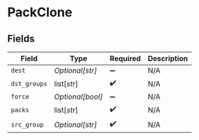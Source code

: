 # PackClone


## Fields

| Field              | Type               | Required           | Description        |
| ------------------ | ------------------ | ------------------ | ------------------ |
| `dest`             | *Optional[str]*    | :heavy_minus_sign: | N/A                |
| `dst_groups`       | list[*str*]        | :heavy_check_mark: | N/A                |
| `force`            | *Optional[bool]*   | :heavy_minus_sign: | N/A                |
| `packs`            | list[*str*]        | :heavy_check_mark: | N/A                |
| `src_group`        | *Optional[str]*    | :heavy_check_mark: | N/A                |